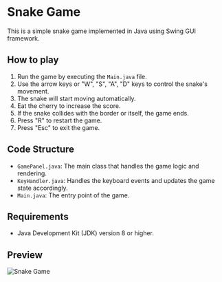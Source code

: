 # Snake Game

This is a simple snake game implemented in Java using Swing GUI framework.

## How to play

1. Run the game by executing the `Main.java` file.
2. Use the arrow keys or "W", "S", "A", "D" keys to control the snake's movement.
3. The snake will start moving automatically.
4. Eat the cherry to increase the score.
5. If the snake collides with the border or itself, the game ends.
6. Press "R" to restart the game.
7. Press "Esc" to exit the game.

## Code Structure

- `GamePanel.java`: The main class that handles the game logic and rendering.
- `KeyHandler.java`: Handles the keyboard events and updates the game state accordingly.
- `Main.java`: The entry point of the game.

## Requirements

- Java Development Kit (JDK) version 8 or higher.

## Preview

![Snake Game](res/gifs/java-snake-game.gif)